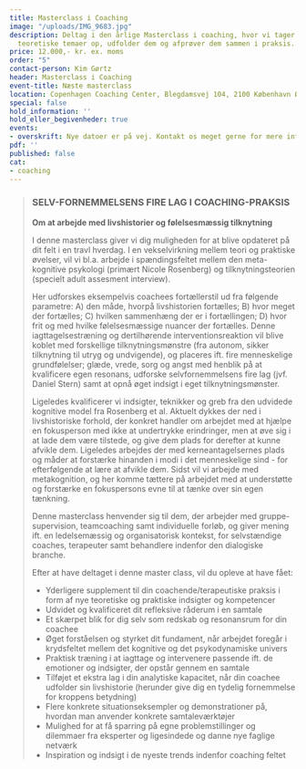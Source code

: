 ```yaml
---
title: Masterclass i Coaching
image: "/uploads/IMG_9683.jpg"
description: Deltag i den årlige Masterclass i coaching, hvor vi tager forskellige
  teoretiske temaer op, udfolder dem og afprøver dem sammen i praksis.
price: 12.000,- kr. ex. moms
order: "5"
contact-person: Kim Gørtz
header: Masterclass i Coaching
event-title: Næste masterclass
location: Copenhagen Coaching Center, Blegdamsvej 104, 2100 København Ø.
special: false
hold_information: ''
hold_eller_begivenheder: true
events:
- overskrift: Nye datoer er på vej. Kontakt os meget gerne for mere information på info@copenhagencoaching.dk
pdf: ''
published: false
cat:
- coaching
---
```

> ### SELV-FORNEMMELSENS FIRE LAG I COACHING-PRAKSIS
>
> **Om at arbejde med livshistorier og følelsesmæssig tilknytning**
>
> I denne masterclass giver vi dig muligheden for at blive opdateret på dit felt i en travl hverdag. I en vekselvirkning mellem teori og praktiske øvelser, vil vi bl.a. arbejde i spændingsfeltet mellem den meta-kognitive psykologi (primært Nicole Rosenberg) og tilknytningsteorien (specielt adult assesment interview).
>
> Her udforskes eksempelvis coachees fortællerstil ud fra følgende parametre: A) den måde, hvorpå livshistorien fortælles; B) hvor meget der fortælles; C) hvilken sammenhæng der er i fortællingen; D) hvor frit og med hvilke følelsesmæssige nuancer der fortælles. Denne iagttagelsestræning og dertilhørende interventionsreaktion vil blive koblet med forskellige tilknytningsmønstre (fra autonom, sikker tilknytning til utryg og undvigende), og placeres ift. fire menneskelige grundfølelser; glæde, vrede, sorg og angst med henblik på at kvalificere egen resonans, udforske selvfornemmelsens fire lag (jvf. Daniel Stern) samt at opnå øget indsigt i eget tilknytningsmønster.
>
> Ligeledes kvalificerer vi indsigter, teknikker og greb fra den udvidede kognitive model fra Rosenberg et al. Aktuelt dykkes der ned i livshistoriske forhold, der konkret handler om arbejdet med at hjælpe en fokusperson med ikke at undertrykke erindringer, men at øve sig i at lade dem være tilstede, og give dem plads for derefter at kunne afvikle dem. Ligeledes arbejdes der med kerneantagelsernes plads og måder at forstærke hinanden i modi i det menneskelige sind - for efterfølgende at lære at afvikle dem. Sidst vil vi arbejde med metakognition, og her komme tættere på arbejdet med at understøtte og forstærke en fokuspersons evne til at tænke over sin egen tænkning.
>
> Denne masterclass henvender sig til dem, der arbejder med gruppe-supervision, teamcoaching samt individuelle forløb, og giver mening ift. en ledelsemæssig og organisatorisk kontekst, for selvstændige coaches, terapeuter samt behandlere indenfor den dialogiske branche.
>
> Efter at have deltaget i denne master class, vil du opleve at have fået:
>
> * Yderligere supplement til din coachende/terapeutiske praksis i form af nye teoretiske og praktiske indsigter og kompetencer
> * Udvidet og kvalificeret dit refleksive råderum i en samtale
> * Et skærpet blik for dig selv som redskab og resonansrum for din coachee
> * Øget forståelsen og styrket dit fundament, når arbejdet foregår i krydsfeltet mellem det kognitive og det psykodynamiske univers
> * Praktisk træning i at iagttage og intervenere passende ift. de emotioner og indsigter, der opstår gennem en samtale
> * Tilføjet et ekstra lag i din analytiske kapacitet, når din coachee udfolder sin livshistorie (herunder give dig en tydelig fornemmelse for kroppens betydning)
> * Flere konkrete situationseksempler og demonstrationer på, hvordan man anvender konkrete samtaleværktøjer
> * Mulighed for at få sparring på egne problemstillinger og dilemmaer fra eksperter og ligesindede og danne nye faglige netværk
> * Inspiration og indsigt i de nyeste trends indenfor coaching feltet